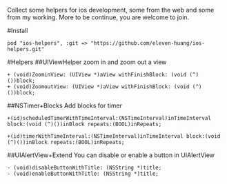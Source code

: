 Collect some helpers for ios development, some from the web and some from my working. More to be continue, you are welcome to join.

#Install
	
	pod "ios-helpers", :git => "https://github.com/eleven-huang/ios-helpers.git"

#Helpers
##UIViewHelper
zoom in and zoom out a view
	
		
	+ (void)ZoominView: (UIView *)aView withFinishBlock: (void (^)())block;
	+ (void)ZoomoutView: (UIView *)aView withFinishBlock: (void (^)())block;
	
##NSTimer+Blocks
Add blocks for timer

		
	+(id)scheduledTimerWithTimeInterval:(NSTimeInterval)inTimeInterval block:(void (^)())inBlock repeats:(BOOL)inRepeats;
	
	+(id)timerWithTimeInterval:(NSTimeInterval)inTimeInterval block:(void (^)())inBlock repeats:(BOOL)inRepeats;
	
	
##UIAlertView+Extend
You can disable or enable a button in UIAlertView

	
	- (void)disableButtonWithTitle: (NSString *)title;
	- (void)enableButtonWithTitle: (NSString *)title;
	
	
	